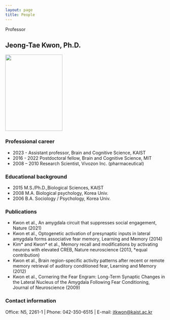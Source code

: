 ```yaml
---
layout: page
title: People
---
```


<p class="message">
  Professor
</p>

## Jeong-Tae Kwon, Ph.D.

<img src="https://github.com/KAISTCNNlab/KAISTCNNlab.github.io/assets/133527239/e4aac91d-64b9-4e5d-92e9-cbc5b21cec48" width="180" height="240">
<!-- ![Kwon Prof]("https://github.com/KAISTCNNlab/KAISTCNNlab.github.io/assets/133527239/e4aac91d-64b9-4e5d-92e9-cbc5b21cec48"=) -->

### Professional career
* 2023 -          Assistant professor, Brain and Cognitive Science, KAIST
* 2016 - 2022     Postdoctoral fellow, Brain and Cognitive Science, MIT
* 2008 – 2010     Research Scientist, Vivozon Inc. (pharmaceutical)

### Educational background
* 2015            M.S./Ph.D.,Biological Sciences, KAIST
* 2008            M.A. Biological psychology, Korea Univ.
* 2006            B.A. Sociology / Psychology, Korea Univ.

### Publications
* Kwon et al., An amygdala circuit that suppresses social engagement, Nature (2021)
* Kwon et al., Optogenetic activation of presynaptic inputs in lateral amygdala forms associative fear memory, Learning and Memory (2014) 
* Kim* and Kwon* et al., Memory recall and modifications by activating neurons with elevated CREB, Nature neuroscience (2013, *equal contribution)
* Kwon et al., Brain region-specific activity patterns after recent or remote memory retrieval of auditory conditioned fear, Learning and Memory  (2012)
* Kwon et al., Cornering the Fear Engram: Long-Term Synaptic Changes in the Lateral Nucleus of the Amygdala Following Fear Conditioning, Journal of Neuroscience (2009)

### Contact information
Office: N5, 2261-1   |   Phone: 042-350-6515   |   E-mail: jtkwon@kaist.ac.kr

